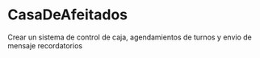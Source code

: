# CasaDeAfeitados
 Crear un sistema de control de caja, agendamientos de turnos y envio de mensaje recordatorios
